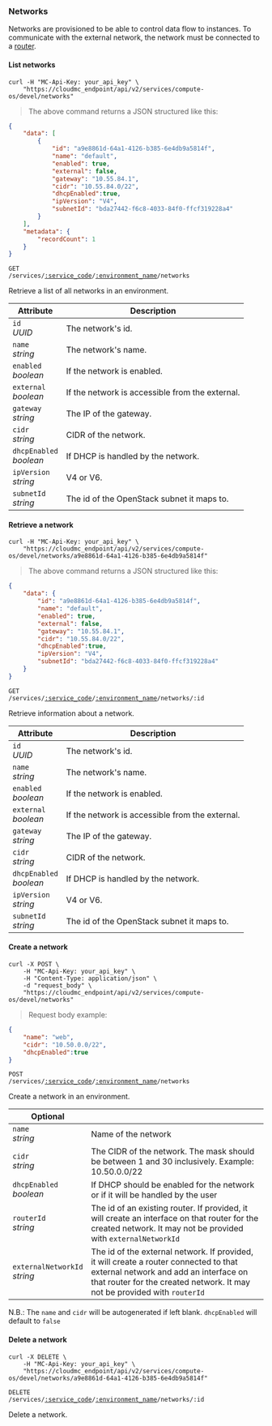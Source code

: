 ### Networks

Networks are provisioned to be able to control data flow to instances. To communicate with the external network, the network must be connected to a [router](#openstack-routers).

#### List networks

```shell
curl -H "MC-Api-Key: your_api_key" \
    "https://cloudmc_endpoint/api/v2/services/compute-os/devel/networks"
```
> The above command returns a JSON structured like this:

```json
{
    "data": [
        {
            "id": "a9e8861d-64a1-4126-b385-6e4db9a5814f",
            "name": "default",
            "enabled": true,
            "external": false,
            "gateway": "10.55.84.1",
            "cidr": "10.55.84.0/22",
            "dhcpEnabled":true,
            "ipVersion": "V4",
            "subnetId": "bda27442-f6c8-4033-84f0-ffcf319228a4"        
        }
    ],
    "metadata": {
        "recordCount": 1
    }
}
```

<code>GET /services/<a href="#administration-service-connections">:service_code</a>/<a href="#administration-environments">:environment_name</a>/networks</code>

Retrieve a list of all networks in an environment.

| Attribute                  | Description                          |
| -------------------------- | ------------------------------------ |
| `id`<br/>*UUID*            | The network's id.                    |
| `name`<br/>*string*        | The network's name.                  |
| `enabled`<br/>*boolean*    | If the network is enabled.           |
| `external`<br/>*boolean*   | If the network is accessible from the external.|
| `gateway`<br/>*string*     | The IP of the gateway.               |
| `cidr`<br/>*string*        | CIDR of the network.                 |
| `dhcpEnabled`<br/>*boolean*| If DHCP is handled by the network.   |
| `ipVersion`<br/>*string*   | V4 or V6.                            |
| `subnetId`<br/>*string*    | The id of the OpenStack subnet it maps to.|

#### Retrieve a network

```shell
curl -H "MC-Api-Key: your_api_key" \
    "https://cloudmc_endpoint/api/v2/services/compute-os/devel/networks/a9e8861d-64a1-4126-b385-6e4db9a5814f"
```
> The above command returns a JSON structured like this:

```json
{
    "data": {
        "id": "a9e8861d-64a1-4126-b385-6e4db9a5814f",
        "name": "default",
        "enabled": true,
        "external": false,
        "gateway": "10.55.84.1",
        "cidr": "10.55.84.0/22",
        "dhcpEnabled":true,
        "ipVersion": "V4",
        "subnetId": "bda27442-f6c8-4033-84f0-ffcf319228a4"        
    }
}
```

<code>GET /services/<a href="#administration-service-connections">:service_code</a>/<a href="#administration-environments">:environment_name</a>/networks/:id</code>

Retrieve information about a network.

| Attribute                  | Description                          |
| -------------------------- | ------------------------------------ |
| `id`<br/>*UUID*            | The network's id.                    |
| `name`<br/>*string*        | The network's name.                  |
| `enabled`<br/>*boolean*    | If the network is enabled.           |
| `external`<br/>*boolean*   | If the network is accessible from the external.|
| `gateway`<br/>*string*     | The IP of the gateway.               |
| `cidr`<br/>*string*        | CIDR of the network.                 |
| `dhcpEnabled`<br/>*boolean*| If DHCP is handled by the network.   |
| `ipVersion`<br/>*string*   | V4 or V6.                            |
| `subnetId`<br/>*string*    | The id of the OpenStack subnet it maps to.|

#### Create a network

```shell
curl -X POST \
    -H "MC-Api-Key: your_api_key" \
    -H "Content-Type: application/json" \
    -d "request_body" \
    "https://cloudmc_endpoint/api/v2/services/compute-os/devel/networks"
```
> Request body example:

```json
{
    "name": "web",
    "cidr": "10.50.0.0/22",
    "dhcpEnabled":true
}
```

<code>POST /services/<a href="#administration-service-connections">:service_code</a>/<a href="#administration-environments">:environment_name</a>/networks</code>

Create a network in an environment.

Optional | &nbsp;
------ | -----------
`name`<br/>*string* | Name of the network
`cidr`<br/>*string* | The CIDR of the network. The mask should be between 1 and 30 inclusively. Example: 10.50.0.0/22
`dhcpEnabled`<br/>*boolean* | If DHCP should be enabled for the network or if it will be handled by the user
`routerId`<br/>*string* | The id of an existing router. If provided, it will create an interface on that router for the created network. It may not be provided with `externalNetworkId`
`externalNetworkId`<br/>*string* | The id of the external network. If provided, it will create a router connected to that external network and add an interface on that router for the created network. It may not be provided with `routerId`

N.B.: The `name` and `cidr` will be autogenerated if left blank. `dhcpEnabled` will default to `false`

#### Delete a network

```shell
curl -X DELETE \
    -H "MC-Api-Key: your_api_key" \
    "https://cloudmc_endpoint/api/v2/services/compute-os/devel/networks/a9e8861d-64a1-4126-b385-6e4db9a5814f"
```

<code>DELETE /services/<a href="#administration-service-connections">:service_code</a>/<a href="#administration-environments">:environment_name</a>/networks/:id</code>

Delete a network.

